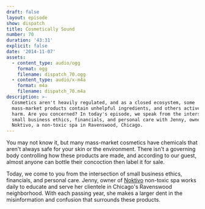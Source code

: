 ```yaml
---
draft: false
layout: episode
show: dispatch
title: Cosmetically Sound
number: 70
duration: '43:31'
explicit: false
date: '2014-11-07'
assets:
  - content_type: audio/ogg
    format: ogg
    filename: dispatch_70.ogg
  - content_type: audio/x-m4a
    format: m4a
    filename: dispatch_70.m4a
description: >-
  Cosmetics aren't heavily regulated, and as a closed ecosystem, some
  mass-market products contain unhelpful ingredients, and others actively cause
  harm. Are you concerned? In today's episode, we speak from the intersection of
  small business ethics, financials, and personal care with Jenny, owner of
  Noktivo, a non-toxic spa in Ravenswood, Chicago.
---
```

You may not know it, but many mass-market cosmetics have chemicals that aren't always safe for your skin or the environment. There isn't a governing body controlling how these products are made, and according to our guest, almost anyone can bottle their concoction then label it for sale.

Today, we come to you from the intersection of small business ethics, financials, and personal care. Jenny, owner of [Noktivo](http://noktivo.com) non-toxic spa works daily to educate and serve her clientele in Chicago's Ravenswood neighborhood. With each passing year, she makes a larger dent in the misinformation and confusion that surrounds these products.